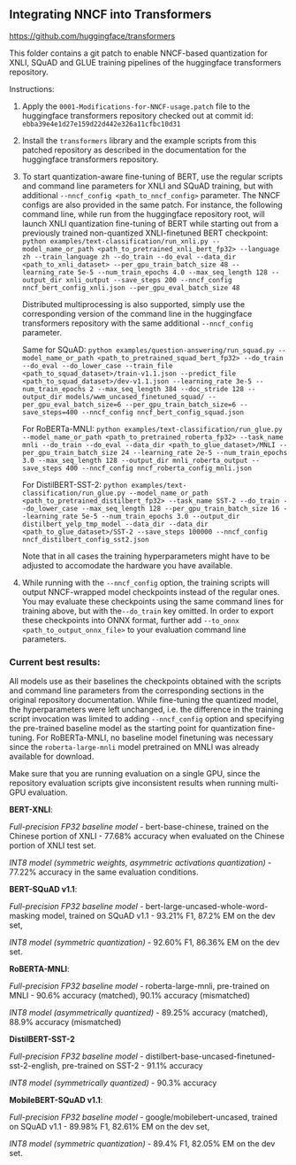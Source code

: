 ## Integrating NNCF into Transformers
https://github.com/huggingface/transformers

This folder contains a git patch to enable NNCF-based quantization for XNLI, SQuAD and GLUE training pipelines of the huggingface transformers repository. 

Instructions:
1. Apply the `0001-Modifications-for-NNCF-usage.patch` file to the huggingface transformers repository checked out at commit id: `ebba39e4e1d27e159d22d442e326a11cfbc10d31`

2. Install the `transformers` library and the example scripts from this patched repository as described in the documentation for the huggingface transformers repository.

3. To start quantization-aware fine-tuning of BERT, use the regular scripts and command line parameters for XNLI and SQuAD training, but with additional `--nncf_config <path_to_nncf_config>` parameter. 
The NNCF configs are also provided in the same patch. 
For instance, the following command line, while run from the huggingface repository root, will launch XNLI quantization fine-tuning of BERT while starting out from a previously trained non-quantized XNLI-finetuned BERT checkpoint:
`python examples/text-classification/run_xnli.py --model_name_or_path <path_to_pretrained_xnli_bert_fp32> --language zh --train_language zh --do_train --do_eval --data_dir <path_to_xnli_dataset> --per_gpu_train_batch_size 48 --learning_rate 5e-5 --num_train_epochs 4.0 --max_seq_length 128 --output_dir xnli_output --save_steps 200 --nncf_config nncf_bert_config_xnli.json --per_gpu_eval_batch_size 48`

    Distributed multiprocessing is also supported, simply use the corresponding version of the command line in the huggingface transformers repository with the same additional `--nncf_config` parameter.

    Same for SQuAD:
    `python examples/question-answering/run_squad.py --model_name_or_path <path_to_pretrained_squad_bert_fp32> --do_train --do_eval --do_lower_case --train_file <path_to_squad_dataset>/train-v1.1.json --predict_file <path_to_squad_dataset>/dev-v1.1.json --learning_rate 3e-5 --num_train_epochs 2 --max_seq_length 384 --doc_stride 128 --output_dir models/wwm_uncased_finetuned_squad/ --per_gpu_eval_batch_size=6 --per_gpu_train_batch_size=6 --save_steps=400 --nncf_config nncf_bert_config_squad.json`

    For RoBERTa-MNLI:
    `python examples/text-classification/run_glue.py --model_name_or_path <path_to_pretrained_roberta_fp32> --task_name mnli --do_train --do_eval --data_dir <path_to_glue_dataset>/MNLI --per_gpu_train_batch_size 24 --learning_rate 2e-5 --num_train_epochs 3.0 --max_seq_length 128 --output_dir mnli_roberta_output --save_steps 400 --nncf_config nncf_roberta_config_mnli.json`
    
    For DistilBERT-SST-2:
    `python examples/text-classification/run_glue.py --model_name_or_path <path_to_pretrained_distilbert_fp32> --task_name SST-2 --do_train --do_lower_case --max_seq_length 128 --per_gpu_train_batch_size 16 --learning_rate 5e-5 --num_train_epochs 3.0 --output_dir distilbert_yelp_tmp_model --data_dir --data_dir <path_to_glue_dataset>/SST-2 --save_steps 100000 --nncf_config nncf_distilbert_config_sst2.json`

    Note that in all cases the training hyperparameters might have to be adjusted to accomodate the hardware you have available.

4. While running with the `--nncf_config` option, the training scripts will output NNCF-wrapped model checkpoints instead of the regular ones. You may evaluate these checkpoints using the same command lines for training above, but with the`--do_train` key omitted. In order to export these checkpoints into ONNX format, further add `--to_onnx <path_to_output_onnx_file>` to your evaluation command line parameters.

### Current best results:

All models use as their baselines the checkpoints obtained with the scripts and command line parameters from the corresponding sections in the original repository documentation. While fine-tuning the quantized model, the hyperparameters were left unchanged, i.e. the difference in the training script invocation was limited to adding `--nncf_config` option and specifying the pre-trained baseline model as the starting point for quantization fine-tuning. For RoBERTa-MNLI, no baseline model finetuning was necessary since the `roberta-large-mnli` model pretrained on MNLI was already available for download.

Make sure that you are running evaluation on a single GPU, since the repository evaluation scripts give inconsistent results when running multi-GPU evaluation.

**BERT-XNLI**:

_Full-precision FP32 baseline model_ - bert-base-chinese, trained on the Chinese portion of XNLI - 77.68% accuracy when evaluated on the Chinese portion of XNLI test set.

_INT8 model (symmetric weights, asymmetric activations quantization)_ - 77.22% accuracy in the same evaluation conditions.


**BERT-SQuAD v1.1**:

_Full-precision FP32 baseline model_ - bert-large-uncased-whole-word-masking model, trained on SQuAD v1.1 - 93.21% F1, 87.2% EM on the dev set,

_INT8 model (symmetric quantization)_ - 92.60% F1, 86.36% EM on the dev set.


**RoBERTA-MNLI**:

_Full-precision FP32 baseline model_ - roberta-large-mnli, pre-trained on MNLI - 90.6% accuracy (matched), 90.1% accuracy (mismatched)

_INT8 model (asymmetrically quantized)_ - 89.25% accuracy (matched), 88.9% accuracy (mismatched)


**DistilBERT-SST-2**

_Full-precision FP32 baseline model_ - distilbert-base-uncased-finetuned-sst-2-english, pre-trained on SST-2 - 91.1% accuracy

_INT8 model (symmetrically quantized)_ - 90.3% accuracy

**MobileBERT-SQuAD v1.1**:

_Full-precision FP32 baseline model_ - google/mobilebert-uncased, trained on SQuAD v1.1 - 89.98% F1, 82.61% EM on the dev set,

_INT8 model (symmetric quantization)_ - 89.4% F1, 82.05% EM on the dev set.
